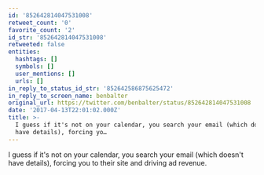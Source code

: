 ```yaml
---
id: '852642814047531008'
retweet_count: '0'
favorite_count: '2'
id_str: '852642814047531008'
retweeted: false
entities:
  hashtags: []
  symbols: []
  user_mentions: []
  urls: []
in_reply_to_status_id_str: '852642586875625472'
in_reply_to_screen_name: benbalter
original_url: https://twitter.com/benbalter/status/852642814047531008
date: '2017-04-13T22:01:02.000Z'
title: >-
  I guess if it's not on your calendar, you search your email (which doesn't
  have details), forcing yo…
---
```


I guess if it's not on your calendar, you search your email (which doesn't have details), forcing you to their site and driving ad revenue.
